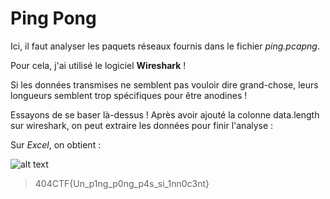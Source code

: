 # Ping Pong 

Ici, il faut analyser les paquets réseaux fournis dans le fichier _ping.pcapng_.

Pour cela, j'ai utilisé le logiciel **Wireshark** !

Si les données transmises ne semblent pas vouloir dire grand-chose, leurs longueurs semblent trop spécifiques pour être anodines !

Essayons de se baser là-dessus !
Après avoir ajouté la colonne data.length sur wireshark, on peut extraire les données pour finir l'analyse :

Sur _Excel_, on obtient :

![alt text](https://github.com/anonylouis/404ctf/blob/master/Analyse_forensique/Ping_pong/analyse.png)

> 404CTF{Un_p1ng_p0ng_p4s_si_1nn0c3nt}
